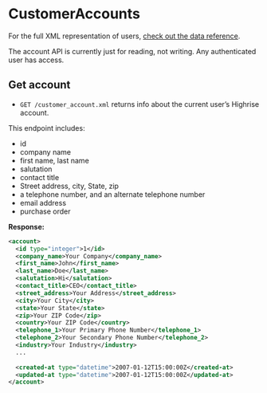 CustomerAccounts
================

For the full XML representation of users, [check out the data reference](https://github.com/firstmoversadvantage/api.movingleads.com/blob/master/sections/data_reference.md#customer_account).

The account API is currently just for reading, not writing. Any authenticated user has access.

<!-- 
      customer_accounts GET    /customer_accounts(.:format)           customer_accounts#index
                        POST   /customer_accounts(.:format)           customer_accounts#create
   new_customer_account GET    /customer_accounts/new(.:format)       customer_accounts#new
  edit_customer_account GET    /customer_accounts/:id/edit(.:format)  customer_accounts#edit
       customer_account GET    /customer_accounts/:id(.:format)       customer_accounts#show
                        PUT    /customer_accounts/:id(.:format)       customer_accounts#update
                        DELETE /customer_accounts/:id(.:format)       customer_accounts#destroy
 -->


Get account
-----------

* `GET /customer_account.xml` returns info about the current user’s Highrise account.

This endpoint includes:

* id
* company name
* first name, last name
* salutation
* contact title
* Street address, city, State, zip
* a telephone number, and an alternate telephone number
* email address
* purchase order


**Response:**

``` xml
<account>
  <id type="integer">1</id>
  <company_name>Your Company</company_name>
  <first_name>John</first_name>
  <last_name>Doe</last_name>
  <salutation>Hi</salutation>
  <contact_title>CEO</contact_title>
  <street_address>Your Address</street_address>
  <city>Your City</city>
  <state>Your State</state>
  <zip>Your ZIP Code</zip>
  <country>Your ZIP Code</country>
  <telephone_1>Your Primary Phone Number</telephone_1>
  <telephone_2>Your Secondary Phone Number</telephone_2>
  <industry>Your Industry</industry>
  ...
  
  <created-at type="datetime">2007-01-12T15:00:00Z</created-at>
  <updated-at type="datetime">2007-01-12T15:00:00Z</updated-at>
</account>
```